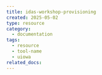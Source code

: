 ```yaml
---
title: idas-workshop-provisioning
created: 2025-05-02
type: resource
category:
  - documentation
tags:
  - resource
  - tool-name
  - uiowa
related_docs:
---
```

